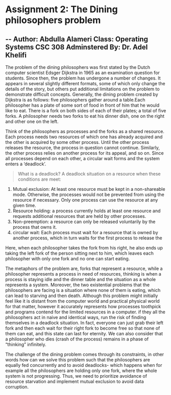 # Assignment 2: The Dining philosophers problem 
--
Author: Abdulla Alameri
Class: Operating Systems CSC 308
Adminstered By: Dr. Adel Khelifi
--

The problem of the dining philosophers was first stated by the Dutch computer scientist Edsger Dijkstra in 1965 as an examination question for students. Since then, the problem has undergone a number of changes. It appears in several slightly different formats, some of which only change the details of the story, but others put additional limitations on the problem to demonstrate difficult concepts. 
Generally, the dining problem created by Dijkstra is as follows: five philosophers gather around a table.Each philosopher has a plate of some sort of food in front of him that he would like to eat. There is a fork on both sides of each of their plates; a total of five forks. A philosopher needs two forks to eat his dinner dish, one on the right and other one on the left. 

Think of the philosophers as processes and the forks as a shared resource. Each process needs two resources of which one has already acquired and the other is acquired by some other process. Until the other process releases the resource, the process in question cannot continue. Similarly, the other process relies on another process for its appeal, and so on. Since all processes depend on each other, a circular wait forms and the system enters a ‘deadlock’.

> What is a deadlock?
A deadlock situation on a resource when these conditions are meet: 
1.    Mutual exclusion: At least one resource must be kept in a non-shareable mode. Otherwise, the processes would not be prevented from using the resource if necessary. Only one process can use the resource at any given time.
2.    Resource holding: a process currently holds at least one resource and requests additional resources that are held by other processes.
3.    Non-preemption: a resource can only be released voluntarily by the process that owns it.
4.    circular wait: Each process must wait for a resource that is owned by another process, which in turn waits for the first process to release the 


Here, when each philosopher takes the fork from his right, he also ends up taking the left fork of the person sitting next to him, which leaves each philosopher with only one fork and no one can start eating.


The metaphors of the problem are, forks that represent a resource, while a philosopher represents a process in need of resources, thinking is when a process is staying idle and the dinner table and the situation as a whole represents a system. 
Moreover, the two existential problems that the philosophers are facing is a situation where none of them is eating, which can lead to starving and then death. Although this problem might initially feel like it is distant from the computer world and practical physical world for that matter, however it accurately represents how processes toothpick and programs contend for the limited resources in a computer. 
if they all the philosophers act in naive and identical ways, run the risk of finding themselves in a deadlock situation. In fact, everyone can just grab their left fork and then each wait for their right fork to become free so that none of them can eat, and this state can last for eternity. We can also consider that a philosopher who dies (crash of the process) remains in a phase of “thinking” infinitely. 

The challenge of the dining problem comes through its constraints, in other words how can we solve this problem such that the philosophers are equally fed  concurrently and to avoid deadlocks- which happens when for example all the philosophers are holding only one fork, where the whole system is not progressing. Thus, we need to prioritize avoidance of resource starvation and implement mutual exclusion to avoid data corruption.
